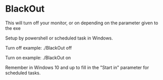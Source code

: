 # BlackOut
This will turn off your monitor, or on depending on the parameter given to the exe


Setup by powershell or scheduled task in Windows.

Turn off example:
./BlackOut off

Turn on example:
./BlackOut on


Remember in Windows 10 and up to fill in the "Start in" parameter for scheduled tasks.


